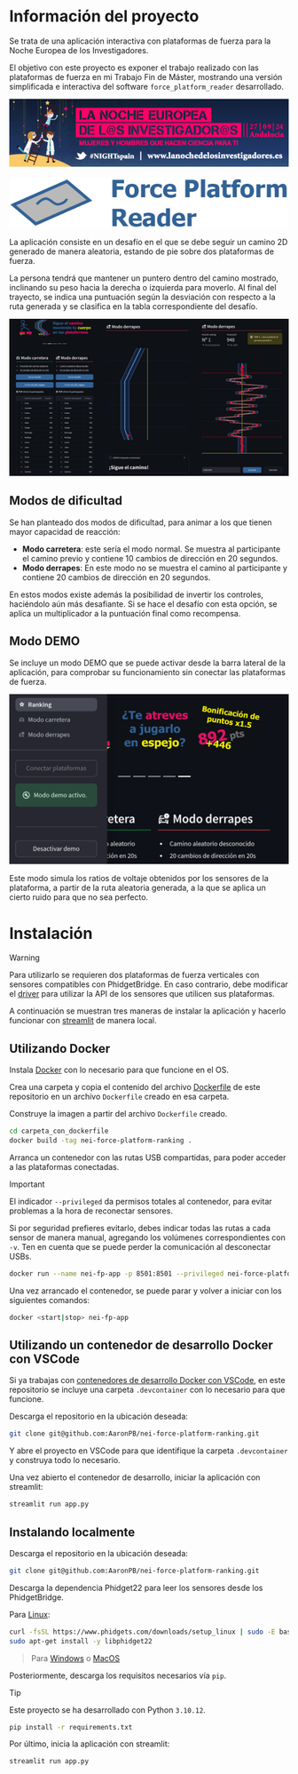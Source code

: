 # Información del proyecto

Se trata de una aplicación interactiva con plataformas de fuerza para la Noche Europea de los Investigadores.

El objetivo con este proyecto es exponer el trabajo realizado con las plataformas de fuerza en mi Trabajo Fin de Máster, mostrando una versión simplificada e interactiva del software `force_platform_reader` desarrollado.

<p align="center">
  <a href="https://lanochedelosinvestigadores.fundaciondescubre.es/" target="_blank"><img alt="NEI 2024 information" src="images/nei_almeria_2024.jpg"></a>
  <br>
  <br>
  <a href="#readme"><img alt="Force platform reader logo" src="images/force_platform_logo.png"></a>
</p>

La aplicación consiste en un desafío en el que se debe seguir un camino 2D generado de manera aleatoria, estando de pie sobre dos plataformas de fuerza.

La persona tendrá que mantener un puntero dentro del camino mostrado, inclinando su peso hacia la derecha o izquierda para moverlo. Al final del trayecto, se indica una puntuación según la desviación con respecto a la ruta generada y se clasifica en la tabla correspondiente del desafío.

![alt text](images/project_app.jpg)

## Modos de dificultad

Se han planteado dos modos de dificultad, para animar a los que tienen mayor capacidad de reacción:
- **Modo carretera**: este sería el modo normal. Se muestra al participante el camino previo y contiene 10 cambios de dirección en 20 segundos.
- **Modo derrapes**: En este modo no se muestra el camino al participante y contiene 20 cambios de dirección en 20 segundos.

En estos modos existe además la posibilidad de invertir los controles, haciéndolo aún más desafiante. Si se hace el desafío con esta opción, se aplica un multiplicador a la puntuación final como recompensa.

## Modo DEMO

Se incluye un modo DEMO que se puede activar desde la barra lateral de la aplicación, para comprobar su funcionamiento sin conectar las plataformas de fuerza.

![alt text](images/project_app_demo.png)

Este modo simula los ratios de voltaje obtenidos por los sensores de la plataforma, a partir de la ruta aleatoria generada, a la que se aplica un cierto ruido para que no sea perfecto.

# Instalación

> [!WARNING]
> Para utilizarlo se requieren dos plataformas de fuerza verticales con sensores compatibles con PhidgetBridge. En caso contrario, debe modificar el [driver](src/handlers/drivers/phidgetLoadCell.py) para utilizar la API de los sensores que utilicen sus plataformas.

A continuación se muestran tres maneras de instalar la aplicación y hacerlo funcionar con [streamlit](https://streamlit.io/) de manera local.

## Utilizando Docker

Instala [Docker](https://www.docker.com/products/docker-desktop/) con lo necesario para que funcione en el OS.

Crea una carpeta y copia el contenido del archivo [Dockerfile](Dockerfile) de este repositorio en un archivo `Dockerfile` creado en esa carpeta.

Construye la imagen a partir del archivo `Dockerfile` creado.

```bash
cd carpeta_con_dockerfile
docker build -tag nei-force-platform-ranking .
```

Arranca un contenedor con las rutas USB compartidas, para poder acceder a las plataformas conectadas.

> [!IMPORTANT]
> El indicador `--privileged` da permisos totales al contenedor, para evitar problemas a la hora de reconectar sensores.
>
> Si por seguridad prefieres evitarlo, debes indicar todas las rutas a cada sensor de manera manual, agregando los volúmenes correspondientes con `-v`. Ten en cuenta que se puede perder la comunicación al desconectar USBs.

```bash
docker run --name nei-fp-app -p 8501:8501 --privileged nei-force-platform-ranking
```

Una vez arrancado el contenedor, se puede parar y volver a iniciar con los siguientes comandos:

```bash
docker <start|stop> nei-fp-app
```

## Utilizando un contenedor de desarrollo Docker con VSCode

Si ya trabajas con [contenedores de desarrollo Docker con VSCode](https://code.visualstudio.com/docs/devcontainers/containers), en este repositorio se incluye una carpeta `.devcontainer` con lo necesario para que funcione.

Descarga el repositorio en la ubicación deseada:

```bash
git clone git@github.com:AaronPB/nei-force-platform-ranking.git
```

Y abre el proyecto en VSCode para que identifique la carpeta `.devcontainer` y construya todo lo necesario.

Una vez abierto el contenedor de desarrollo, iniciar la aplicación con streamlit:

```bash
streamlit run app.py
```

## Instalando localmente

Descarga el repositorio en la ubicación deseada:

```bash
git clone git@github.com:AaronPB/nei-force-platform-ranking.git
```

Descarga la dependencia Phidget22 para leer los sensores desde los PhidgetBridge.

Para [Linux](https://www.phidgets.com/docs/OS_-_Linux#Quick_Downloads):

```bash
curl -fsSL https://www.phidgets.com/downloads/setup_linux | sudo -E bash - &&\
sudo apt-get install -y libphidget22
```

> Para [Windows](https://www.phidgets.com/docs/OS_-_Windows#Quick_Downloads) o [MacOS](https://www.phidgets.com/docs/OS_-_macOS#Quick_Downloads)

Posteriormente, descarga los requisitos necesarios vía `pip`.

> [!TIP]
> Este proyecto se ha desarrollado con Python `3.10.12`.

```bash
pip install -r requirements.txt
```

Por último, inicia la aplicación con streamlit:

```bash
streamlit run app.py
```
